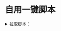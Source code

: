 # 自用一键脚本
<details>
<summary>拉取脚本：</summary>
<br />

bash -c "$(curl -fsSL https://gwen124.ml/tools.sh)"

</details>